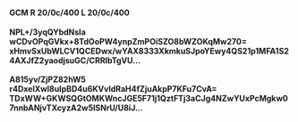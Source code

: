 #### GCM R 20/0c/400 L 20/0c/400
**NPL+/3yqQYbdNsla**<br/>**wCDvOPqGVkx+8TdOoPW4ynpZmPOiSZO8bWZOKqMw270=**<br/>**xHmvSxUbWLCV1QCEDwx/wYAX8333XkmkuSJpoYEwy4QS21p1MFA1S24AXJfZ2yaodjsuGC/CRRIbTgVU...**<br/><br/>
**A815yv/ZjPZ82hW5**<br/>**r4DxelXwl8uIpBD4u6KVvldRaH4fZjuAkpP7KFu7CvA=**<br/>**TDxWW+GKWSQGtOMKWncJGE5F71j1QztFTj3aCJg4NZwYUxPcMgkw07nnbANjvTXcyzA2w5ISNrU/U8iJ...**